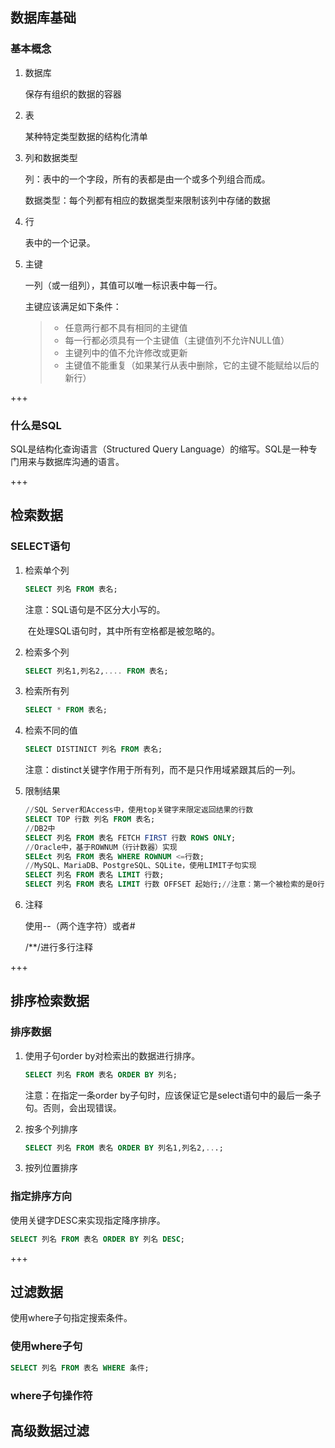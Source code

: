 ## 数据库基础

### 基本概念

1. 数据库

   保存有组织的数据的容器

2. 表

   某种特定类型数据的结构化清单

3. 列和数据类型

   列：表中的一个字段，所有的表都是由一个或多个列组合而成。

   数据类型：每个列都有相应的数据类型来限制该列中存储的数据

4. 行

   表中的一个记录。

5. 主键

   一列（或一组列），其值可以唯一标识表中每一行。

   主键应该满足如下条件：

   > + 任意两行都不具有相同的主键值
   > + 每一行都必须具有一个主键值（主键值列不允许NULL值）
   > + 主键列中的值不允许修改或更新
   > + 主键值不能重复（如果某行从表中删除，它的主键不能赋给以后的新行）

+++

### 什么是SQL

SQL是结构化查询语言（Structured Query Language）的缩写。SQL是一种专门用来与数据库沟通的语言。

+++

## 检索数据

### SELECT语句

1. 检索单个列

   ~~~sql
   SELECT 列名 FROM 表名;
   ~~~

   注意：SQL语句是不区分大小写的。

   ​			在处理SQL语句时，其中所有空格都是被忽略的。

2. 检索多个列

   ~~~sql
   SELECT 列名1,列名2,.... FROM 表名;
   ~~~

3. 检索所有列

   ~~~sql
   SELECT * FROM 表名;
   ~~~

4. 检索不同的值

   ~~~sql
   SELECT DISTINICT 列名 FROM 表名; 
   ~~~

   注意：distinct关键字作用于所有列，而不是只作用域紧跟其后的一列。

5. 限制结果

   ~~~sql
   //SQL Server和Access中，使用top关键字来限定返回结果的行数
   SELECT TOP 行数 列名 FROM 表名;
   //DB2中
   SELECT 列名 FROM 表名 FETCH FIRST 行数 ROWS ONLY;
   //Oracle中，基于ROWNUM（行计数器）实现
   SELEct 列名 FROM 表名 WHERE ROWNUM <=行数;
   //MySQL、MariaDB、PostgreSQL、SQLite，使用LIMIT子句实现
   SELECT 列名 FROM 表名 LIMIT 行数;
   SELECT 列名 FROM 表名 LIMIT 行数 OFFSET 起始行;//注意：第一个被检索的是0行，而非1行
   ~~~

6. 注释

   使用--（两个连字符）或者#

   /**/进行多行注释

+++

## 排序检索数据

### 排序数据

1. 使用子句order by对检索出的数据进行排序。

   ~~~sql
   SELECT 列名 FROM 表名 ORDER BY 列名;
   ~~~

   注意：在指定一条order by子句时，应该保证它是select语句中的最后一条子句。否则，会出现错误。

2. 按多个列排序

   ~~~sql
   SELECT 列名 FROM 表名 ORDER BY 列名1,列名2,...;
   ~~~

3. 按列位置排序

### 指定排序方向

使用关键字DESC来实现指定降序排序。 

~~~sql
SELECT 列名 FROM 表名 ORDER BY 列名 DESC;
~~~

+++

## 过滤数据

使用where子句指定搜索条件。

### 使用where子句

~~~sql
SELECT 列名 FROM 表名 WHERE 条件;
~~~

### where子句操作符

## 高级数据过滤





